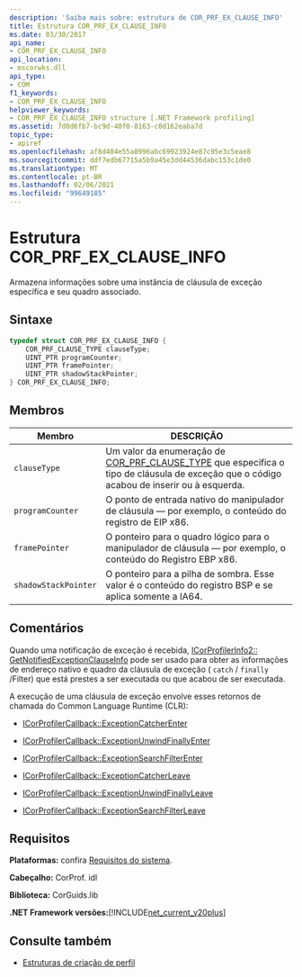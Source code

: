 ```yaml
---
description: 'Saiba mais sobre: estrutura de COR_PRF_EX_CLAUSE_INFO'
title: Estrutura COR_PRF_EX_CLAUSE_INFO
ms.date: 03/30/2017
api_name:
- COR_PRF_EX_CLAUSE_INFO
api_location:
- mscorwks.dll
api_type:
- COM
f1_keywords:
- COR_PRF_EX_CLAUSE_INFO
helpviewer_keywords:
- COR_PRF_EX_CLAUSE_INFO structure [.NET Framework profiling]
ms.assetid: 7d0d6fb7-bc9d-40f0-8163-c0d162eaba7d
topic_type:
- apiref
ms.openlocfilehash: af8d404e55a8996abc69923924e87c95e3c5eae8
ms.sourcegitcommit: ddf7edb67715a5b9a45e3dd44536dabc153c1de0
ms.translationtype: MT
ms.contentlocale: pt-BR
ms.lasthandoff: 02/06/2021
ms.locfileid: "99649185"
---
```

# <a name="cor_prf_ex_clause_info-structure"></a>Estrutura COR_PRF_EX_CLAUSE_INFO

Armazena informações sobre uma instância de cláusula de exceção específica e seu quadro associado.  
  
## <a name="syntax"></a>Sintaxe  
  
```cpp  
typedef struct COR_PRF_EX_CLAUSE_INFO {  
    COR_PRF_CLAUSE_TYPE clauseType;  
    UINT_PTR programCounter;  
    UINT_PTR framePointer;  
    UINT_PTR shadowStackPointer;  
} COR_PRF_EX_CLAUSE_INFO;  
```  
  
## <a name="members"></a>Membros  
  
|Membro|DESCRIÇÃO|  
|------------|-----------------|  
|`clauseType`|Um valor da enumeração de [COR_PRF_CLAUSE_TYPE](cor-prf-clause-type-enumeration.md) que especifica o tipo de cláusula de exceção que o código acabou de inserir ou à esquerda.|  
|`programCounter`|O ponto de entrada nativo do manipulador de cláusula — por exemplo, o conteúdo do registro de EIP x86.|  
|`framePointer`|O ponteiro para o quadro lógico para o manipulador de cláusula — por exemplo, o conteúdo do Registro EBP x86.|  
|`shadowStackPointer`|O ponteiro para a pilha de sombra. Esse valor é o conteúdo do registro BSP e se aplica somente a IA64.|  
  
## <a name="remarks"></a>Comentários  

 Quando uma notificação de exceção é recebida, [ICorProfilerInfo2:: GetNotifiedExceptionClauseInfo](icorprofilerinfo2-getnotifiedexceptionclauseinfo-method.md) pode ser usado para obter as informações de endereço nativo e quadro da cláusula de exceção ( `catch` / `finally` /Filter) que está prestes a ser executada ou que acabou de ser executada.  
  
 A execução de uma cláusula de exceção envolve esses retornos de chamada do Common Language Runtime (CLR):  
  
- [ICorProfilerCallback::ExceptionCatcherEnter](icorprofilercallback-exceptioncatcherenter-method.md)  
  
- [ICorProfilerCallback::ExceptionUnwindFinallyEnter](icorprofilercallback-exceptionunwindfinallyenter-method.md)  
  
- [ICorProfilerCallback::ExceptionSearchFilterEnter](icorprofilercallback-exceptionsearchfilterenter-method.md)  
  
- [ICorProfilerCallback::ExceptionCatcherLeave](icorprofilercallback-exceptioncatcherleave-method.md)  
  
- [ICorProfilerCallback::ExceptionUnwindFinallyLeave](icorprofilercallback-exceptionunwindfinallyleave-method.md)  
  
- [ICorProfilerCallback::ExceptionSearchFilterLeave](icorprofilercallback-exceptionsearchfilterleave-method.md)  
  
## <a name="requirements"></a>Requisitos  

 **Plataformas:** confira [Requisitos do sistema](../../get-started/system-requirements.md).  
  
 **Cabeçalho:** CorProf. idl  
  
 **Biblioteca:** CorGuids.lib  
  
 **.NET Framework versões:**[!INCLUDE[net_current_v20plus](../../../../includes/net-current-v20plus-md.md)]  
  
## <a name="see-also"></a>Consulte também

- [Estruturas de criação de perfil](profiling-structures.md)
